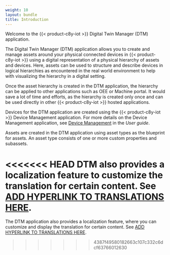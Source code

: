 ```yaml
---
weight: 10
layout: bundle
title: Introduction
---
```


Welcome to the {{< product-c8y-iot >}} Digital Twin Manager (DTM) application.

The Digital Twin Manager (DTM) application allows you to create and manage assets around your physical connected devices in {{< product-c8y-iot >}} using a digital representation of a physical hierarchy of assets and devices. Here, assets can be used to structure and describe devices in logical hierarchies as encountered in the real world environment to help with visualizing the hierarchy in a digital setting.

Once the asset hierarchy is created in the DTM application, the hierarchy can be applied to other applications such as OEE or Machine portal. It would save a lot of time and efforts, as the hierarchy is created only once and can be used directly in other {{< product-c8y-iot >}} hosted applications.

Devices for the DTM application are created using the {{< product-c8y-iot >}} Device Management application.
For more details on the Device Management application, see [Device Management](/users-guide/device-management/#connecting-devices) in the *User guide*.

Assets are created in the DTM application using asset types as the blueprint for assets. An asset type consists of one or more custom properties and subassets.

<<<<<<< HEAD
DTM also provides a localization feature to customize the translation for certain content. See [ADD HYPERLINK TO TRANSLATIONS HERE]().
=======
The DTM application also provides a localization feature, where you can customize and display the translation for certain content. See [ADD HYPERLINK TO TRANSLATIONS HERE]().
>>>>>>> 4387f49580182663c107c332c6dcf63766012630
